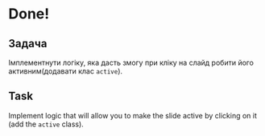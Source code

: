 
# Done!

## Задача

Імплементнути логіку, яка дасть змогу при кліку на слайд робити його активним(додавати клас ```active```).

## Task

Implement logic that will allow you to make the slide active by clicking on it (add the ```active``` class).

